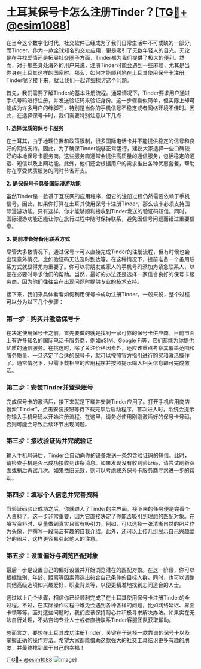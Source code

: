 # 土耳其保号卡怎么注册Tinder？[[TG💪+ @esim1088](https://t.me/s/esim1088)]

在当今这个数字化时代，社交软件已经成为了我们日常生活中不可或缺的一部分。而Tinder，作为一款全球知名的交友应用，更是吸引了无数年轻人的目光。无论是在寻找爱情还是拓展社交圈子方面，Tinder都为我们提供了极大的便利。然而，对于那些身处海外的用户来说，注册Tinder可能会遇到一些麻烦，尤其是当你身在土耳其这样的国家时。那么，如何才能顺利地在土耳其使用保号卡注册Tinder呢？接下来，就让我们一起详细探讨这个问题。

首先，我们需要了解Tinder的基本注册流程。通常情况下，Tinder要求用户通过手机号码进行注册，并发送验证码来验证身份。这一步骤看似简单，但实际上却可能成为许多用户的绊脚石，特别是当你的手机信号不稳定或者网络环境不佳时。因此，在选择保号卡时，我们需要特别注意以下几点：

**1. 选择优质的保号卡服务**

在土耳其，由于地理位置和政策限制，很多国际电话卡并不能提供稳定的信号和良好的网络支持。因此，为了确保Tinder能够正常运行，建议大家选择一些口碑较好的本地保号卡服务商。这些服务商通常会提供高质量的通信服务，包括稳定的通话、短信以及上网功能。此外，他们还会根据用户的需求推出各种优惠套餐，帮助你在享受优质服务的同时节省开支。

**2. 确保保号卡具备国际漫游功能**

虽然Tinder是一款基于互联网的应用程序，但它的注册过程仍然需要依赖于手机信号。因此，如果你打算在土耳其使用保号卡注册Tinder，那么该卡必须支持国际漫游功能。只有这样，你才能够顺利接收到Tinder发送的验证码短信。同时，国际漫游功能还能让你在旅行过程中随时保持联系，避免因信号问题而错过重要信息。

**3. 提前准备好备用联系方式**

尽管大多数情况下，通过保号卡可以直接完成Tinder的注册流程，但有时候也会出现意外情况，比如验证码无法及时到达等。在这种情况下，提前准备一个备用联系方式就显得尤为重要了。你可以将朋友或家人的手机号码添加为紧急联系人，以便在必要时寻求他们的帮助。当然，最好的办法还是选择一家信誉良好的保号卡服务商，因为他们往往会在出现问题时提供专业的技术支持。

接下来，我们来具体看看如何利用保号卡成功注册Tinder。一般来说，整个过程可以分为以下几个步骤：

### **第一步：购买并激活保号卡**

在决定使用保号卡之前，首先要做的就是找到一家可靠的保号卡供应商。目前市面上有许多知名的国际电话卡服务商，例如eSIM、Google Fi等，它们都能为你提供优质的通信服务。在挑选时，除了关注价格因素外，还应该重点考察其覆盖范围和服务质量。一旦选定了合适的保号卡，就可以按照官方指引进行购买和激活操作了。通常情况下，只需下载相应的应用程序并按照提示输入相关信息即可完成激活。

### **第二步：安装Tinder并登录账号**

完成保号卡的激活后，接下来就是下载并安装Tinder应用了。打开手机应用商店搜索“Tinder”，点击安装按钮等待下载完毕后启动程序。首次进入时，系统会提示你输入手机号码以开始注册流程。在这里，请务必使用刚刚激活好的保号卡号码，否则可能会导致后续环节出现问题。

### **第三步：接收验证码并完成验证**

输入手机号码后，Tinder会自动向你的设备发送一条包含验证码的短信。此时，请检查手机是否已成功接收到该条消息。如果发现没有收到验证码，请尝试刷新页面或稍后再试几次。如果依旧无效，则可以考虑联系保号卡服务商寻求进一步的帮助。

### **第四步：填写个人信息并完善资料**

当验证码验证成功之后，你就进入了Tinder的主界面。接下来的任务便是完善个人资料了。这一步非常重要，因为它直接决定了你能否吸引到理想的匹配对象。在填写资料时，尽量做到真实且富有吸引力。例如，可以选择一张清晰自然的照片作为头像，并撰写一段简洁有趣的自我介绍。此外，还可以上传几组展示自己兴趣爱好的图片，这样更容易引起他人的注意。

### **第五步：设置偏好与浏览匹配对象**

最后一步是设置自己的偏好设置并开始浏览潜在的匹配对象。在这一阶段，你可以根据性别、年龄、距离等因素筛选出符合自己条件的目标人群。同时，也可以调整其他高级选项如兴趣爱好、职业背景等，以便更精准地找到志同道合的人士。

通过以上几个步骤，相信你已经顺利完成了在土耳其使用保号卡注册Tinder的全过程。不过，在实际操作过程中难免会遇到各种各样的问题，比如网络延迟、界面卡顿等等。面对这些问题时，我们应该保持耐心并积极寻求解决办法。如果实在无法自行处理，不妨咨询专业人士或者直接联系Tinder客服团队获取帮助。

总而言之，要想在土耳其成功注册Tinder，关键在于选择一款靠谱的保号卡以及掌握正确的操作方法。希望大家都能借助这款强大的社交工具结识更多有趣的朋友，并最终找到属于自己的幸福！

[[TG💪+ @esim1088](https://t.me/s/esim1088) ![Image](https://i.postimg.cc/4NQfJmqS/Snipaste-2025-05-13-00-14-12.png)]